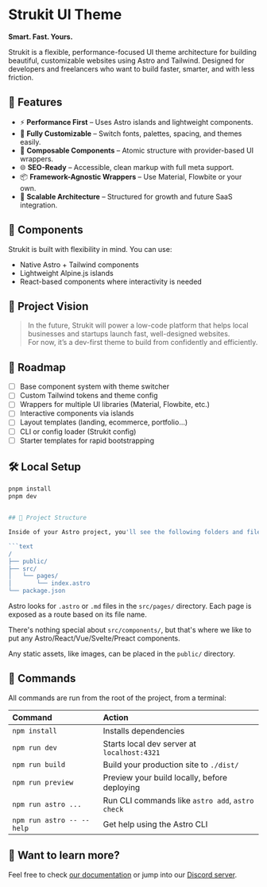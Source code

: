 # Strukit UI Theme

**Smart. Fast. Yours.**

Strukit is a flexible, performance-focused UI theme architecture for building beautiful, customizable websites using Astro and Tailwind. Designed for developers and freelancers who want to build faster, smarter, and with less friction.

## 🚀 Features

- ⚡ **Performance First** – Uses Astro islands and lightweight components.
- 🎨 **Fully Customizable** – Switch fonts, palettes, spacing, and themes easily.
- 🧱 **Composable Components** – Atomic structure with provider-based UI wrappers.
- 🌐 **SEO-Ready** – Accessible, clean markup with full meta support.
- 📦 **Framework-Agnostic Wrappers** – Use Material, Flowbite or your own.
- 📁 **Scalable Architecture** – Structured for growth and future SaaS integration.

## 🧩 Components

Strukit is built with flexibility in mind. You can use:
- Native Astro + Tailwind components
- Lightweight Alpine.js islands
- React-based components where interactivity is needed

## 🔮 Project Vision

> In the future, Strukit will power a low-code platform that helps local businesses and startups launch fast, well-designed websites.  
> For now, it’s a dev-first theme to build from confidently and efficiently.

## 📌 Roadmap

- [ ] Base component system with theme switcher
- [ ] Custom Tailwind tokens and theme config
- [ ] Wrappers for multiple UI libraries (Material, Flowbite, etc.)
- [ ] Interactive components via islands
- [ ] Layout templates (landing, ecommerce, portfolio...)
- [ ] CLI or config loader (Strukit config)
- [ ] Starter templates for rapid bootstrapping

## 🛠 Local Setup

```bash
pnpm install
pnpm dev


## 🚀 Project Structure

Inside of your Astro project, you'll see the following folders and files:

```text
/
├── public/
├── src/
│   └── pages/
│       └── index.astro
└── package.json
```

Astro looks for `.astro` or `.md` files in the `src/pages/` directory. Each page is exposed as a route based on its file name.

There's nothing special about `src/components/`, but that's where we like to put any Astro/React/Vue/Svelte/Preact components.

Any static assets, like images, can be placed in the `public/` directory.

## 🧞 Commands

All commands are run from the root of the project, from a terminal:

| Command                   | Action                                           |
| :------------------------ | :----------------------------------------------- |
| `npm install`             | Installs dependencies                            |
| `npm run dev`             | Starts local dev server at `localhost:4321`      |
| `npm run build`           | Build your production site to `./dist/`          |
| `npm run preview`         | Preview your build locally, before deploying     |
| `npm run astro ...`       | Run CLI commands like `astro add`, `astro check` |
| `npm run astro -- --help` | Get help using the Astro CLI                     |

## 👀 Want to learn more?

Feel free to check [our documentation](https://docs.astro.build) or jump into our [Discord server](https://astro.build/chat).
